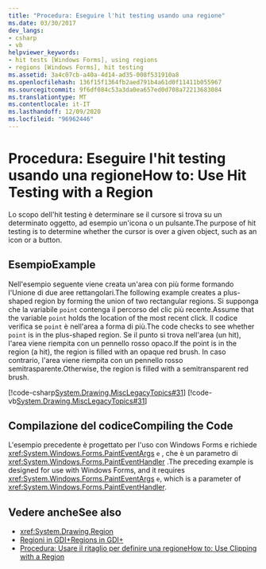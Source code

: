 ```yaml
---
title: "Procedura: Eseguire l'hit testing usando una regione"
ms.date: 03/30/2017
dev_langs:
- csharp
- vb
helpviewer_keywords:
- hit tests [Windows Forms], using regions
- regions [Windows Forms], hit testing
ms.assetid: 3a4c07cb-a40a-4d14-ad35-008f531910a8
ms.openlocfilehash: 136f15f1364fb2aed791b4a61d0f11411b055967
ms.sourcegitcommit: 9f6df084c53a3da0ea657ed0d708a72213683084
ms.translationtype: MT
ms.contentlocale: it-IT
ms.lasthandoff: 12/09/2020
ms.locfileid: "96962446"
---
```

# <a name="how-to-use-hit-testing-with-a-region"></a><span data-ttu-id="a52e7-102">Procedura: Eseguire l'hit testing usando una regione</span><span class="sxs-lookup"><span data-stu-id="a52e7-102">How to: Use Hit Testing with a Region</span></span>
<span data-ttu-id="a52e7-103">Lo scopo dell'hit testing è determinare se il cursore si trova su un determinato oggetto, ad esempio un'icona o un pulsante.</span><span class="sxs-lookup"><span data-stu-id="a52e7-103">The purpose of hit testing is to determine whether the cursor is over a given object, such as an icon or a button.</span></span>  
  
## <a name="example"></a><span data-ttu-id="a52e7-104">Esempio</span><span class="sxs-lookup"><span data-stu-id="a52e7-104">Example</span></span>  
 <span data-ttu-id="a52e7-105">Nell'esempio seguente viene creata un'area con più forme formando l'Unione di due aree rettangolari.</span><span class="sxs-lookup"><span data-stu-id="a52e7-105">The following example creates a plus-shaped region by forming the union of two rectangular regions.</span></span> <span data-ttu-id="a52e7-106">Si supponga che la variabile `point` contenga il percorso del clic più recente.</span><span class="sxs-lookup"><span data-stu-id="a52e7-106">Assume that the variable `point` holds the location of the most recent click.</span></span> <span data-ttu-id="a52e7-107">Il codice verifica se `point` è nell'area a forma di più.</span><span class="sxs-lookup"><span data-stu-id="a52e7-107">The code checks to see whether `point` is in the plus-shaped region.</span></span> <span data-ttu-id="a52e7-108">Se il punto si trova nell'area (un hit), l'area viene riempita con un pennello rosso opaco.</span><span class="sxs-lookup"><span data-stu-id="a52e7-108">If the point is in the region (a hit), the region is filled with an opaque red brush.</span></span> <span data-ttu-id="a52e7-109">In caso contrario, l'area viene riempita con un pennello rosso semitrasparente.</span><span class="sxs-lookup"><span data-stu-id="a52e7-109">Otherwise, the region is filled with a semitransparent red brush.</span></span>  
  
 [!code-csharp[System.Drawing.MiscLegacyTopics#31](~/samples/snippets/csharp/VS_Snippets_Winforms/System.Drawing.MiscLegacyTopics/CS/Class1.cs#31)]
 [!code-vb[System.Drawing.MiscLegacyTopics#31](~/samples/snippets/visualbasic/VS_Snippets_Winforms/System.Drawing.MiscLegacyTopics/VB/Class1.vb#31)]  
  
## <a name="compiling-the-code"></a><span data-ttu-id="a52e7-110">Compilazione del codice</span><span class="sxs-lookup"><span data-stu-id="a52e7-110">Compiling the Code</span></span>  
 <span data-ttu-id="a52e7-111">L'esempio precedente è progettato per l'uso con Windows Forms e richiede <xref:System.Windows.Forms.PaintEventArgs> `e` , che è un parametro di <xref:System.Windows.Forms.PaintEventHandler> .</span><span class="sxs-lookup"><span data-stu-id="a52e7-111">The preceding example is designed for use with Windows Forms, and it requires <xref:System.Windows.Forms.PaintEventArgs> `e`, which is a parameter of <xref:System.Windows.Forms.PaintEventHandler>.</span></span>  
  
## <a name="see-also"></a><span data-ttu-id="a52e7-112">Vedere anche</span><span class="sxs-lookup"><span data-stu-id="a52e7-112">See also</span></span>

- <xref:System.Drawing.Region>
- [<span data-ttu-id="a52e7-113">Regioni in GDI+</span><span class="sxs-lookup"><span data-stu-id="a52e7-113">Regions in GDI+</span></span>](regions-in-gdi.md)
- [<span data-ttu-id="a52e7-114">Procedura: Usare il ritaglio per definire una regione</span><span class="sxs-lookup"><span data-stu-id="a52e7-114">How to: Use Clipping with a Region</span></span>](how-to-use-clipping-with-a-region.md)
